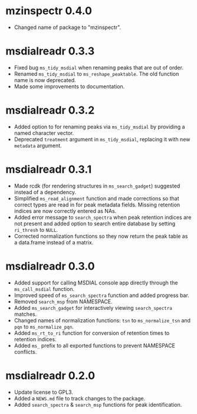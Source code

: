 # mzinspectr 0.4.0

* Changed name of package to "mzinspectr".

# msdialreadr 0.3.3

* Fixed bug `ms_tidy_msdial` when renaming peaks that are out of order.
* Renamed `ms_tidy_msdial` to `ms_reshape_peaktable`. The old function name is now deprecated.
* Made some improvements to documentation.

# msdialreadr 0.3.2

* Added option to for renaming peaks via `ms_tidy_msdial` by providing a named character vector.
* Deprecated `treatment` argument in `ms_tidy_msdial`, replacing it with new `metadata` argument.

# msdialreadr 0.3.1

* Made rcdk (for rendering structures in `ms_search_gadget`) suggested instead of
a dependency.
* Simplified `ms_read_alignment` function and made corrections so that correct
types are read in for peak metadata fields. Missing retention indices are now
correctly entered as NAs.
* Added error message to `search_spectra` when peak retention indices are not
present and added option to search entire database by setting `ri_thresh` to `NULL`.
* Corrected normalization functions so they now return the peak table as a
data.frame instead of a matrix.

# msdialreadr 0.3.0

* Added support for calling MSDIAL console app directly through the `ms_call_msdial` function.
* Improved speed of `ms_search_spectra` function and added progress bar.
* Removed `search_msp` from NAMESPACE.
* Added `ms_search_gadget` for interactively viewing `search_spectra` matches.
* Changed names of normalization functions: `tsn` to `ms_normalize_tsn` and
`pqn` to `ms_normalize_pqn`.
* Added `ms_rt_to_ri` function for conversion of retention times to retention indices.
* Added `ms_` prefix to all exported functions to prevent NAMESPACE conflicts.

# msdialreadr 0.2.0

* Update license to GPL3.
* Added a `NEWS.md` file to track changes to the package.
* Added `search_spectra` & `search_msp` functions for peak identification.
